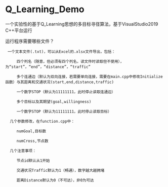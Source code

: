 # Q_Learning_Demo
一个实验性的基于Q_Learning思想的多目标寻径算法，基于VisualStudio2019 C++平台运行

运行程序需要哪些文件？

     一个文本文件(.txt)，可以从Excel的.xlsx文件导出，包括：
     
         四个列名（随意，但必须有四个列名，读文件时读取但不使用），为“start”，“end”，“distance”，“traffic”
         
         多个连通边（默认为双向连接，若需要单向连接，需要在main.cpp中修改Initialize函数）与其距离和交通状况(start,end,distance,traffic)
         
         一个数字STOP（默认为11111111，此时停止读取连通边）
         
         多个目标以及其期望(goal,willingness)
         
         一个数字STOP（默认为11111111，此时停止读取目标）
         
      几个参数修改，在function.cpp中：
      
         numGoal,目标数
         
         numCross,节点数
         
      几个注意事项：
         
         节点id默认从1开始
         
         交通状况Traffic默认为1（畅通），数字越大越拥堵
         
         距离Distance默认为0（不可达），非0为可达

